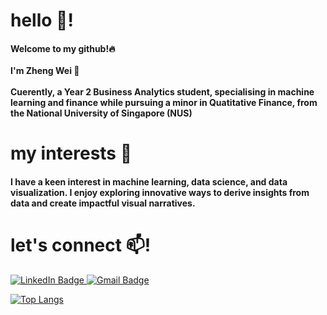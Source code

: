 <h1 align="left">hello 👋!</h1>
<h4 align="left">Welcome to my github!🔥<br><br>
I'm Zheng Wei 🐳<br><br>
Cuerently, a Year 2 Business Analytics student, specialising in machine learning and finance while pursuing a minor in Quatitative Finance, from the National University of Singapore (NUS) </h4> 
<h1 align="left">my interests 👀</h1>
<h4 align="left">I have a keen interest in machine learning, data science, and data visualization. I enjoy exploring innovative ways to derive insights from data and create impactful visual narratives.</h4>


<h1 align="left">let's connect 📫!</h1>
<a href="https://linkedin.com/in/owzhengwei" target="_blank">
    <img src="https://img.shields.io/badge/LinkedIn-0077B5?style=for-the-badge&logo=linkedin&logoColor=white" alt="LinkedIn Badge"/>
</a>
<a href="mailto:owzhengwei.work@gmail.com" target="_blank">
    <img src="https://img.shields.io/badge/Gmail-D14836?style=for-the-badge&logo=gmail&logoColor=white" alt="Gmail Badge"/>
</a><br>

[![Top Langs](https://github-readme-stats.vercel.app/api/top-langs/?username=zzhengweii&layout=donut-vertical)](https://github.com/zzhengweii/github-readme-stats)
